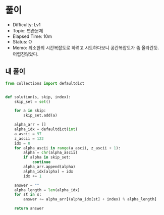 # 풀이
- Difficulty:  Lv1
- Topic:  연습문제
- Elapsed Time:  10m
- Status:  O 
- Memo: 최소한의 시간복잡도로 하려고 시도하다보니 공간복잡도가 좀 올라간듯. 어렵진않았다.

## 내 풀이
```py
from collections import defaultdict


def solution(s, skip, index):
    skip_set = set()

    for a in skip:
        skip_set.add(a)

    alpha_arr = []
    alpha_idx = defaultdict(int)
    a_ascii = 97
    z_ascii = 122
    idx = 0
    for alpha_ascii in range(a_ascii, z_ascii + 1):
        alpha = chr(alpha_ascii)
        if alpha in skip_set:
            continue
        alpha_arr.append(alpha)
        alpha_idx[alpha] = idx
        idx += 1

    answer = ""
    alpha_length = len(alpha_idx)
    for st in s:
        answer += alpha_arr[(alpha_idx[st] + index) % alpha_length]

    return answer
```